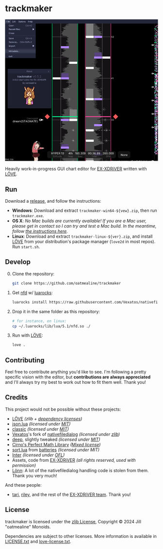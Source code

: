 # trackmaker

![](docs/screenshot-1.png)

Heavily work-in-progress GUI chart editor for
[EX-XDRiVER](https://store.steampowered.com/app/2636020/EXXDRiVER/) written with
[LÖVE](https://love2d.org/).

## Run

Download a [release](https://github.com/oatmealine/trackmaker/releases), and
follow the instructions:

- **Windows**: Download and extract `trackmaker-win64-${vew}.zip`, then run
`trackmaker.exe`.
- **OS X**: _No Mac builds are currently available! If you are a Mac user,
please get in contact so I can try and test a Mac build. In the meantime, follow
[the instructions here](#develop)._
- **Linux**: Download and extract `trackmaker-linux-${ver}.zip`, and install
[LÖVE](https://love2d.org) from your distribution's package manager (`love2d` in
most repos). Run `start.sh`.

## Develop

0. Clone the repository:

    ```sh
    git clone https://github.com/oatmealine/trackmaker
    ```

1. Get [nfd](https://github.com/Vexatos/nativefiledialog/tree/master/lua) w/
[luarocks](https://luarocks.org):
  
    ```sh
    luarocks install https://raw.githubusercontent.com/Vexatos/nativefiledialog/master/lua/nfd-scm-1.rockspec --local
    ```

2. Drop it in the same folder as this repository:

    ```sh
    # for instance, on linux:
    cp ~/.luarocks/lib/lua/5.1/nfd.so ./
    ```

3. Run with [LÖVE](https://love2d.org/):

    ```sh
    love .
    ```

## Contributing

Feel free to contribute anything you'd like to see. I'm following a pretty
specific vision with the editor, but **contributions are always appreciated**
and I'll always try my best to work out how to fit them well. Thank you!

## Credits

This project would not be possible without these projects:

- [LÖVE](https://love2d.org/) _(zlib + [dependency licenses](https://github.com/love2d/love/blob/6807e54bab3a080b7ac3f75ac8c02d1c00fd8f67/license.txt))_
- [json.lua](https://github.com/rxi/json.lua) _(licensed under [MIT](https://github.com/rxi/json.lua/blob/dbf4b2dd2eb7c23be2773c89eb059dadd6436f94/LICENSE))_
- [classic](https://github.com/rxi/classic) _(licensed under [MIT](https://github.com/rxi/classic/blob/e5610756c98ac2f8facd7ab90c94e1a097ecd2c6/LICENSE))_
- [Vexatos](https://github.com/Vexatos)'s fork of
[nativefiledialog](https://github.com/Vexatos/nativefiledialog) _(licensed under [zlib](https://github.com/Vexatos/nativefiledialog/blob/bea4560b9269bdc142fef946ccd8682450748958/LICENSE))_
- [deep](https://github.com/Nikaoto/deep), slightly tweaked _(licensed under [MIT](https://github.com/Nikaoto/deep/blob/a948f7724a3772fbb5d539ed06d828e64eceaa7b/LICENSE))_
- [Cirno's Perfect Math Library](https://github.com/excessive/cpml) _([Mixed license](https://github.com/excessive/cpml/blob/eb209f6d9111625d8e0e8a32dafb4a0aed12a84e/LICENSE.md))_
- [sort.lua](https://github.com/1bardesign/batteries/blob/master/sort.lua) from [batteries](https://github.com/1bardesign/batteries) _(licensed under MIT)_
- [Inter](https://rsms.me/inter/) _(licensed under [OFL](https://openfontlicense.org))_
- Assets, code from [EX-XDRiVER](https://xdrv.team/) _(all rights reserved, used with permission)_
- [Lönn](https://github.com/CelestialCartographers/Loenn/): A lot of the
nativefiledialog handling code is stolen from them. Thank you very much!

And these people:

- [tari](https://github.com/tari-cat), [riley](https://github.com/rilegoat), and
the rest of the [EX-XDRiVER team](https://xdrv.team). Thank you!

## License

trackmaker is licensed under the [zlib License](https://opensource.org/license/Zlib),
Copyright © 2024 Jill "oatmealine" Monoids.

Dependencies are subject to other licenses. More information is
available in [LICENSE.txt](./LICENSE.txt) and [love-license.txt](./platform/universal/love-license.txt).